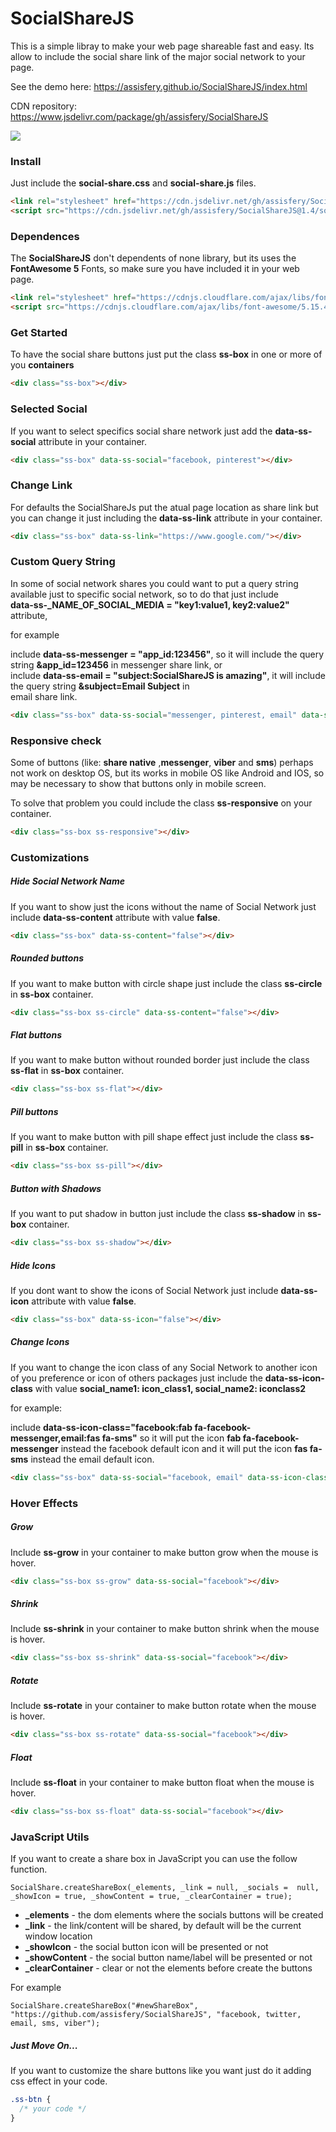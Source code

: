 # SocialShareJS

This is a simple libray to make your web page shareable fast and easy.
Its allow to include the social share link of the major social network to your page.

See the demo here: https://assisfery.github.io/SocialShareJS/index.html

CDN repository: https://www.jsdelivr.com/package/gh/assisfery/SocialShareJS

[![](https://data.jsdelivr.com/v1/package/gh/assisfery/SocialShareJS/badge)](https://www.jsdelivr.com/package/gh/assisfery/SocialShareJS)

### Install
Just include the  **social-share.css**  and  **social-share.js**  files.
```html
<link rel="stylesheet" href="https://cdn.jsdelivr.net/gh/assisfery/SocialShareJS@1.4/social-share.min.css">
<script src="https://cdn.jsdelivr.net/gh/assisfery/SocialShareJS@1.4/social-share.min.js"></script>
```

### Dependences
The  **SocialShareJS**  don't dependents of none library, but its uses the **FontAwesome 5** Fonts, so make sure you have included it in your web page.
```html
<link rel="stylesheet" href="https://cdnjs.cloudflare.com/ajax/libs/font-awesome/5.15.4/css/all.min.css">
<script src="https://cdnjs.cloudflare.com/ajax/libs/font-awesome/5.15.4/js/all.min.js"></script>
```

### Get Started
To have the social share buttons just put the class  **ss-box**  in one or more of you  **containers**
```html
<div class="ss-box"></div>
```

### Selected Social
If you want to select specifics social share network just add the  **data-ss-social**  attribute in your container.
```html
<div class="ss-box" data-ss-social="facebook, pinterest"></div>
```

### Change Link
For defaults the SocialShareJs put the atual page location as share link but you can change it just including the  **data-ss-link**  attribute in your container.
```html
<div class="ss-box" data-ss-link="https://www.google.com/"></div>
```

### Custom Query String
In some of social network shares you could want to put a query string available just to specific social network, so to do that just include  
**data-ss-_NAME_OF_SOCIAL_MEDIA = "key1:value1, key2:value2"** attribute,  
  
for example  
  
include **data-ss-messenger = "app_id:123456"**, so it will include the query string **&app_id=123456** in messenger share link, or  
include **data-ss-email = "subject:SocialShareJS is amazing"**, it will include the query string **&subject=Email Subject** in  
email share link.

```html
<div class="ss-box" data-ss-social="messenger, pinterest, email" data-ss-messenger="app_id: 123456" data-ss-email="subject:SocialShareJS is amazing"></div>
```

### Responsive check
Some of buttons (like: **share native** ,**messenger**, **viber** and **sms**) perhaps not work on desktop OS, but its works in mobile OS like Android and IOS, so may be necessary to show that buttons only in mobile screen.  
  
To solve that problem you could include the class **ss-responsive** on your container.
```html
<div class="ss-box ss-responsive"></div>
```

### Customizations

##### Hide Social Network Name
If you want to show just the icons without the name of Social Network just include **data-ss-content** attribute with value **false**.
```html
<div class="ss-box" data-ss-content="false"></div>
```

##### Rounded buttons
If you want to make button with circle shape just include the class  **ss-circle**  in  **ss-box**  container.
```html
<div class="ss-box ss-circle" data-ss-content="false"></div>
```

##### Flat buttons
If you want to make button without rounded border just include the class  **ss-flat**  in  **ss-box**  container.
```html
<div class="ss-box ss-flat"></div>
```

##### Pill buttons
If you want to make button with pill shape effect just include the class **ss-pill** in **ss-box** container.
```html
<div class="ss-box ss-pill"></div>
```

##### Button with Shadows
If you want to put shadow in button just include the class  **ss-shadow**  in  **ss-box**  container.
```html
<div class="ss-box ss-shadow"></div>
```

##### Hide Icons
If you dont want to show the icons of Social Network just include **data-ss-icon** attribute with value **false**.
```html
<div class="ss-box" data-ss-icon="false"></div>
```

##### Change Icons
If you want to change the icon class of any Social Network to another icon of you preference or icon of others packages just include the **data-ss-icon-class** with value **social_name1: icon_class1, social_name2: iconclass2**

for example:

include **data-ss-icon-class="facebook:fab fa-facebook-messenger,email:fas fa-sms"** so it will put the icon **fab fa-facebook-messenger** instead the facebook default icon and it will put the icon **fas fa-sms** instead the email default icon.
```html
<div class="ss-box" data-ss-social="facebook, email" data-ss-icon-class="facebook:fab fa-facebook-messenger,email:fas fa-sms"></div>
```

### Hover Effects

##### Grow
Include **ss-grow** in your container to make button grow when the mouse is hover.
```html
<div class="ss-box ss-grow" data-ss-social="facebook"></div>
```

##### Shrink
Include **ss-shrink** in your container to make button shrink when the mouse is hover.
```html
<div class="ss-box ss-shrink" data-ss-social="facebook"></div>
```

##### Rotate
Include **ss-rotate** in your container to make button rotate when the mouse is hover.
```html
<div class="ss-box ss-rotate" data-ss-social="facebook"></div>
```

##### Float
Include **ss-float** in your container to make button float when the mouse is hover.
```html
<div class="ss-box ss-float" data-ss-social="facebook"></div>
```

### JavaScript Utils

If you want to create a share box in JavaScript you can use the follow function.
```
SocialShare.createShareBox(_elements, _link = null, _socials =  null, _showIcon = true, _showContent = true, _clearContainer = true);
```

-   **_elements**  - the dom elements where the socials buttons will be created
-   **_link**  - the link/content will be shared, by default will be the current window location
-   **_showIcon**  - the social button icon will be presented or not
-   **_showContent**  - the social button name/label will be presented or not
-   **_clearContainer**  - clear or not the elements before create the buttons

For example
```
SocialShare.createShareBox("#newShareBox", "https://github.com/assisfery/SocialShareJS", "facebook, twitter, email, sms, viber");
```

##### Just Move On...
If you want to customize the share buttons like you want just do it adding css effect in your code.
```css
.ss-btn {
  /* your code */
}
```
